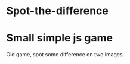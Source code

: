 # Spot-the-difference
Small simple js game
===================
Old game, spot some difference on two images.
